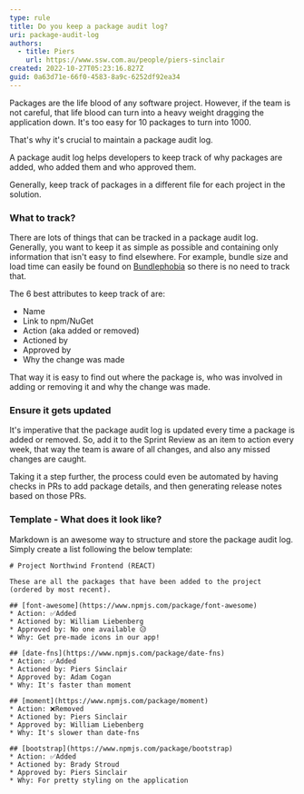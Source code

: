 ```yaml
---
type: rule
title: Do you keep a package audit log?
uri: package-audit-log
authors:
  - title: Piers
    url: https://www.ssw.com.au/people/piers-sinclair
created: 2022-10-27T05:23:16.827Z
guid: 0a63d71e-66f0-4583-8a9c-6252df92ea34
---
```

Packages are the life blood of any software project. However, if the team is not careful, that life blood can turn into a heavy weight dragging the application down. It's too easy for 10 packages to turn into 1000.

That's why it's crucial to maintain a package audit log.
            
<!--endintro-->

A package audit log helps developers to keep track of why packages are added, who added them and who approved them.

Generally, keep track of packages in a different file for each project in the solution.

### What to track?

There are lots of things that can be tracked in a package audit log. Generally, you want to keep it as simple as possible and containing only information that isn't easy to find elsewhere. For example, bundle size and load time can easily be found on [Bundlephobia](bundlephobia.com) so there is no need to track that.

The 6 best attributes to keep track of are:
- Name
- Link to npm/NuGet
- Action (aka added or removed)
- Actioned by
- Approved by
- Why the change was made

That way it is easy to find out where the package is, who was involved in adding or removing it and why the change was made.

### Ensure it gets updated
It's imperative that the package audit log is updated every time a package is added or removed. So, add it to the Sprint Review as an item to action every week, that way the team is aware of all changes, and also any missed changes are caught.

Taking it a step further, the process could even be automated by having checks in PRs to add package details, and then generating release notes based on those PRs.

### Template - What does it look like?
Markdown is an awesome way to structure and store the package audit log. Simply create a list following the below template:

```
# Project Northwind Frontend (REACT)

These are all the packages that have been added to the project (ordered by most recent). 

## [font-awesome](https://www.npmjs.com/package/font-awesome)
* Action: ✅Added
* Actioned by: William Liebenberg
* Approved by: No one available 😥
* Why: Get pre-made icons in our app!

## [date-fns](https://www.npmjs.com/package/date-fns)
* Action: ✅Added
* Actioned by: Piers Sinclair
* Approved by: Adam Cogan
* Why: It's faster than moment

## [moment](https://www.npmjs.com/package/moment)
* Action: ❌Removed
* Actioned by: Piers Sinclair
* Approved by: William Liebenberg
* Why: It's slower than date-fns

## [bootstrap](https://www.npmjs.com/package/bootstrap)
* Action: ✅Added
* Actioned by: Brady Stroud
* Approved by: Piers Sinclair
* Why: For pretty styling on the application
```

